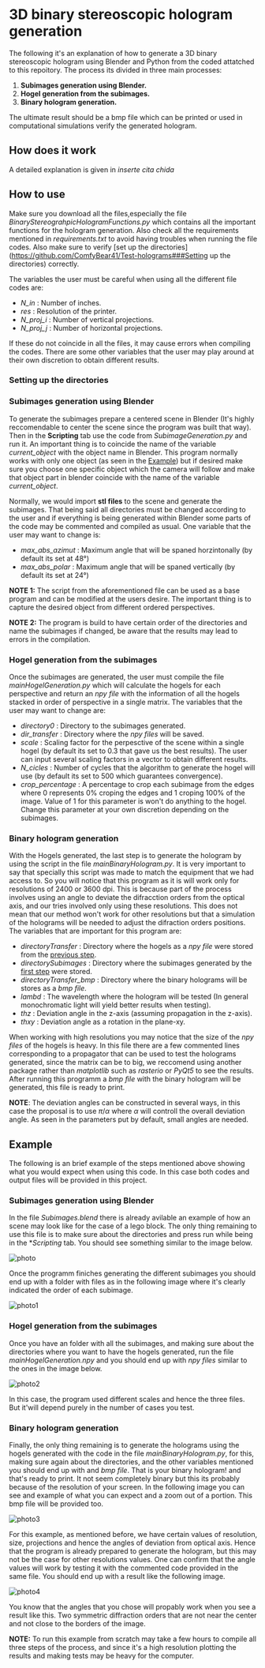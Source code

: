 # 3D binary stereoscopic hologram generation

The following it's an explanation of how to generate a 3D binary stereoscopic hologram using Blender and Python from the coded attatched to this repoitory. The process its divided in three main processes:

1. **Subimages generation using Blender.**
2. **Hogel generation from the subimages.**
3. **Binary hologram generation.**

The ultimate result should be a bmp file which can be printed or used in computational simulations verify the generated hologram.

## How does it work

A detailed explanation is given in *inserte cita chida*

## How to use

Make sure you download all the files,especially the file *BinaryStereograhpicHologramFunctions.py* which contains all the important functions for the hologram generation. Also check all the requirements mentioned in *requirements.txt* to avoid having troubles when running the file codes. Also make sure to verify [set up the directories](https://github.com/ComfyBear41/Test-holograms###Setting up the directories) correctly.

The variables the user must be careful when using all the different file codes are:
- *N_in* : Number of inches.
- *res* : Resolution of the printer.
- *N_proj_i* : Number of vertical projections.
- *N_proj_j* : Number of horizontal projections.

If these do not coincide in all the files, it may cause errors when compiling the codes. There are some other variables that the user may play around at their own discretion to obtain different results.

### Setting up the directories

### Subimages generation using Blender

To generate the subimages prepare a centered scene in Blender (It's highly reccomendable to center the scene since the program was built that way). Then in the **Scripting** tab use the code from *SubimageGeneration.py* and run it. An important thing is to coincide the name of the variable *current_object* with the object name in Blender. This program normally works with only one object (as seen in the [Example](https://github.com/ComfyBear41/Test-holograms#example)) but if desired make sure you choose one specific object which the camera will follow and make that object part in blender coincide with the name of the variable *current_object*.

Normally, we would import **stl files** to the scene and generate the subimages. That being said all directories must be changed according to the user and if everything is being generated within Blender some parts of the code may be commented and compiled as usual. One variable that the user may want to change is:

- *max_abs_azimut* : Maximum angle that will be spaned horzintonally (by default its set at 48°)
- *max_abs_polar* : Maximum angle that will be spaned vertically (by default its set at 24°)

**NOTE 1:** The script from the aforementioned file can be used as a base program and can be modified at the users desire. The important thing is to capture the desired object from different ordered perspectives. 

**NOTE 2:** The program is build to have certain order of the directories and name the subimages if changed, be aware that the results may lead to errors in the compilation.

### Hogel generation from the subimages

Once the subimages are generated, the user must compile the file *mainHogelGeneration.py* which will calculate the hogels for each perspective and return an *npy file* with the information of all the hogels stacked in order of perspective in a single matrix. The variables that the user may want to change are: 

- *directory0* : Directory to the subimages generated.
- *dir_transfer* : Directory where the *npy files* will be saved.
- *scale* : Scaling factor for the perpesctive of the scene within a single hogel (by default its set to 0.3 that gave us the best results). The user can input several scaling factors in a vector to obtain different results.
- *N_cicles* : Number of cycles that the algorithm to generate the hogel will use (by default its set to 500 which guarantees convergence).
- *crop_percentage* : A percentage to crop each subimage from the edges where 0 represents 0% croping the edges and 1 croping 100% of the image. Value
    of 1 for this parameter is won't do anything to the hogel. Change this parameter at your own discretion depending on the subimages.
    
### Binary hologram generation

With the Hogels generated, the last step is to generate the hologram by using the script in the file *mainBinaryHologram.py*. It is very important to say that specially this script was made to match the equipment that we had access to. So you will notice that this program as it is will work only for resolutions of 2400 or 3600 dpi. This is because part of the process involves using an angle to deviate the difracction orders from the optical axis, and our tries involved only using these resolutions. This does not mean that our method won't work for other resolutions but that a simulation of the holograms will be needed to adjust the difraction orders positions. The variables that are important for this program are:

- *directoryTransfer* : Directory where the hogels as a *npy file* were stored from the [previous step](https://github.com/ComfyBear41/Test-holograms/blob/main/README.md#hogel-generation-from-the-subimages).
- *directorySubimages* : Directory where the subimages generated by the [first step](https://github.com/ComfyBear41/Test-holograms/blob/main/README.md#subimages-generation-using-blender) were stored.
- *directoryTransfer_bmp* : Directory where the binary holograms will be stores as a *bmp file*.
- *lambd* : The wavelength where the hologram will be tested (In general monochromatic light will yield better results when testing).
- *thz* : Deviation angle in the z-axis (assuming propagation in the z-axis).
- *thxy* : Deviation angle as a rotation in the plane-xy.

When working with high resolutions you may notice that the size of the *npy files* of the hogels is heavy. In this file there are a few commented lines corresponding to a propagator that can be used to test the holograms generated, since the matrix can be to big, we reccomend using another package rather than *matplotlib* such as *rasterio* or *PyQt5* to see the results. After running this programm a *bmp file* with the binary hologram will be generated, this file is ready to print.

**NOTE**: The deviation angles can be constructed in several ways, in this case the proposal is to use $\pi /\alpha$ where $\alpha$ will controll the overall deviation angle. As seen in the parameters put by default, small angles are needed.


## Example

The following is an brief example of the steps mentioned above showing what you would expect when using this code. In this case both codes and output files will be provided in this project.

### Subimages generation using Blender

In the file *Subimages.blend* there is already avilable an example of how an scene may look like for the case of a lego block. The only thing remaining to use this file is to make sure about the directories and press run while being in the **Scripting* tab. You should see something similar to the image below.

![photo](https://github.com/ComfyBear41/Test-holograms/blob/main/Example/Photos/Step1.png)

Once the programm finiches generating the different subimages you should end up with a folder with files as in the following image where it's clearly indicated the order of each subimage.

![photo1](https://github.com/ComfyBear41/Test-holograms/blob/main/Example/Photos/Step1_1.png)

### Hogel generation from the subimages

Once you have an folder with all the subimages, and making sure about the directories where you want to have the hogels generated, run the file *mainHogelGeneration.npy* and you should end up with *npy files* similar to the ones in the image below.

![photo2](https://github.com/ComfyBear41/Test-holograms/blob/main/Example/Photos/Step2.png)

In this case, the program used different scales and hence the three files. But it'will depend purely in the number of cases you test.

### Binary hologram generation

Finally, the only thing remaining is to generate the holograms using the hogels generated with the code in the file *mainBinaryHologram.py*, for this, making sure again about the directories, and the other variables mentioned you should end up with and *bmp file*. That is your binary hologram! and that's ready to print. It not seem completely binary but this its probably because of the resolution of your screen. In the following image you can see and example of what you can expect and a zoom out of a portion. This bmp file will be provided too.  

![photo3](https://github.com/ComfyBear41/Test-holograms/blob/main/Example/Photos/Step3.png)

For this example, as mentioned before, we have certain values of resolution, size, projections and hence the angles of deviation from optical axis. Hence that the program is already prepared to generate the hologram, but this may not be the case for other resolutions values. One can confirm that the angle values will work by testing it with the commented code provided in the same file. You should end up with a result like the following image.

![photo4](https://github.com/ComfyBear41/Test-holograms/blob/main/Example/Photos/Reconstruction.png)

You know that the angles that you chose will propably work when you see a result like this. Two symmetric diffraction orders that are not near the center and not close to the borders of the image.

**NOTE:** To run this example from scratch may take a few hours to compile all three steps of the process, and since it's a high resolution plotting the results and making tests may be heavy for the computer. 



